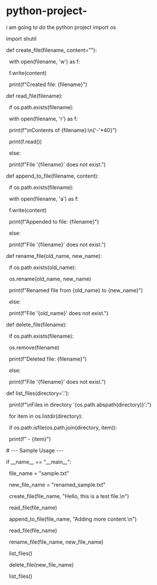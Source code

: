# python-project-

i  am going to do the python project
import os

import shutil



def create\_file(filename, content=""):

&nbsp;   with open(filename, 'w') as f:

&nbsp;       f.write(content)

&nbsp;   print(f"Created file: {filename}")



def read\_file(filename):

&nbsp;   if os.path.exists(filename):

&nbsp;       with open(filename, 'r') as f:

&nbsp;           print(f"\\nContents of {filename}:\\n{'-'\*40}")

&nbsp;           print(f.read())

&nbsp;   else:

&nbsp;       print(f"File '{filename}' does not exist.")



def append\_to\_file(filename, content):

&nbsp;   if os.path.exists(filename):

&nbsp;       with open(filename, 'a') as f:

&nbsp;           f.write(content)

&nbsp;       print(f"Appended to file: {filename}")

&nbsp;   else:

&nbsp;       print(f"File '{filename}' does not exist.")



def rename\_file(old\_name, new\_name):

&nbsp;   if os.path.exists(old\_name):

&nbsp;       os.rename(old\_name, new\_name)

&nbsp;       print(f"Renamed file from {old\_name} to {new\_name}")

&nbsp;   else:

&nbsp;       print(f"File '{old\_name}' does not exist.")



def delete\_file(filename):

&nbsp;   if os.path.exists(filename):

&nbsp;       os.remove(filename)

&nbsp;       print(f"Deleted file: {filename}")

&nbsp;   else:

&nbsp;       print(f"File '{filename}' does not exist.")



def list\_files(directory='.'):

&nbsp;   print(f"\\nFiles in directory '{os.path.abspath(directory)}':")

&nbsp;   for item in os.listdir(directory):

&nbsp;       if os.path.isfile(os.path.join(directory, item)):

&nbsp;           print(f" - {item}")



\# --- Sample Usage ---

if \_\_name\_\_ == "\_\_main\_\_":

&nbsp;   file\_name = "sample.txt"

&nbsp;   new\_file\_name = "renamed\_sample.txt"



&nbsp;   create\_file(file\_name, "Hello, this is a test file.\\n")

&nbsp;   read\_file(file\_name)

&nbsp;   append\_to\_file(file\_name, "Adding more content.\\n")

&nbsp;   read\_file(file\_name)

&nbsp;   rename\_file(file\_name, new\_file\_name)

&nbsp;   list\_files()

&nbsp;   delete\_file(new\_file\_name)

&nbsp;   list\_files()




